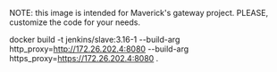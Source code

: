 NOTE: this image is intended for Maverick's gateway project. PLEASE, customize the code for your needs.

docker build -t jenkins/slave:3.16-1 --build-arg http_proxy=http://172.26.202.4:8080 --build-arg https_proxy=https://172.26.202.4:8080 .

